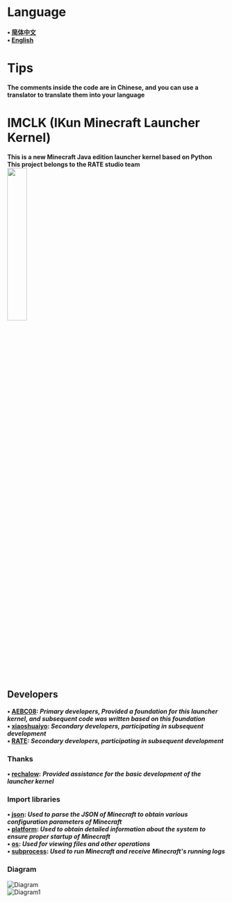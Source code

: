 # Language
**• [简体中文](https://github.com/AEBC08/IMCLK/blob/main/README.md)  
• [English](https://github.com/AEBC08/IMCLK/blob/main/README_English.md)**
# Tips
**The comments inside the code are in Chinese, and you can use a translator to translate them into your language**
# IMCLK (IKun Minecraft Launcher Kernel)
**This is a new Minecraft Java edition launcher kernel based on Python  
This project belongs to the RATE studio team**  
<img src="https://github.com/AEBC08/IMCLK/blob/main/RATEstudio_logio/RATEstudio1.png" width="30%" height="30%">
## Developers
**• [AEBC08](https://github.com/AEBC08): _Primary developers, Provided a foundation for this launcher kernel, and subsequent code was written based on this foundation_  
• [xiaoshuaiyo](https://github.com/xiaoshuaiyo): _Secondary developers, participating in subsequent development_  
• [RATE](https://github.com/e2662020): _Secondary developers, participating in subsequent development_**
### Thanks
**• [rechalow](https://github.com/rechalow):** ***Provided assistance for the basic development of the launcher kernel***
### Import libraries
**• [json](https://docs.python.org/3/library/json.html): _Used to parse the JSON of Minecraft to obtain various configuration parameters of Minecraft_  
• [platform](https://docs.python.org/3/library/platform.html): _Used to obtain detailed information about the system to ensure proper startup of Minecraft_  
• [os](https://docs.python.org/3/library/os.html): _Used for viewing files and other operations_  
• [subprocess](https://docs.python.org/3/library/subprocess.html): _Used to run Minecraft and receive Minecraft's running logs_**
### Diagram
![Diagram](https://github.com/AEBC08/IMCLK/blob/main/Diagram/Diagram.png)  
![Diagram1](https://github.com/AEBC08/IMCLK/blob/main/Diagram/Diagram1.png)
